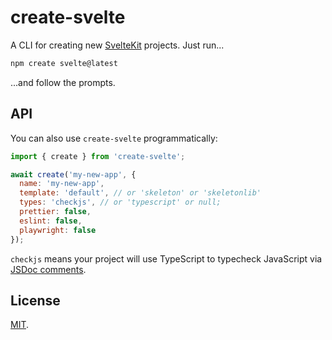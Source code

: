 # create-svelte

A CLI for creating new [SvelteKit](https://kit.svelte.dev) projects. Just run...

```bash
npm create svelte@latest
```

...and follow the prompts.

## API

You can also use `create-svelte` programmatically:

```js
import { create } from 'create-svelte';

await create('my-new-app', {
  name: 'my-new-app',
  template: 'default', // or 'skeleton' or 'skeletonlib'
  types: 'checkjs', // or 'typescript' or null;
  prettier: false,
  eslint: false,
  playwright: false
});
```

`checkjs` means your project will use TypeScript to typecheck JavaScript via [JSDoc comments](https://www.typescriptlang.org/docs/handbook/jsdoc-supported-types.html).

## License

[MIT](../../LICENSE).

